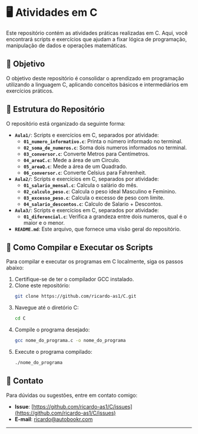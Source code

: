 # 🖥️ Atividades em C

Este repositório contém as atividades práticas realizadas em C. Aqui, você encontrará scripts e exercícios que ajudam a fixar lógica de programação, manipulação de dados e operações matemáticas.

## 🎯 Objetivo

O objetivo deste repositório é consolidar o aprendizado em programação utilizando a linguagem C, aplicando conceitos básicos e intermediários em exercícios práticos.

## 📁 Estrutura do Repositório

O repositório está organizado da seguinte forma:

- **`Aula1/`**: Scripts e exercícios em C, separados por atividade:
  - **`01_numero_informativo.c`**: Printa o número informado no terminal.
  - **`02_soma_de_numeros.c`**: Soma dois numeros informados no terminal.
  - **`03_conversor.c`**: Converte Metros para Centímetros.
  - **`04_areaC.c`**: Mede a área de um Circulo.
  - **`05_areaQ.c`**: Mede a área de um Quadrado.
  - **`06_conversor.c`**: Converte Celsius para Fahrenheit.
- **`Aula2/`**: Scripts e exercícios em C, separados por atividade:
  - **`01_salario_mensal.c`**: Calcula o salário do mês. 
  - **`02_calculo_peso.c`**: Calcula o peso ideal Masculino e Feminino.
  - **`03_excesso_peso.c`**: Calcula o excesso de peso com limite.
  - **`04_salario_descontos.c`**: Calculo de Salario + Descontos.
- **`Aula3/`**: Scripts e exercícios em C, separados por atividade:
  - **`01_diferencial.c`**: Verifica a grandeza entre dois numeros, qual é o maior e o menor.
- **`README.md`**: Este arquivo, que fornece uma visão geral do repositório.

## 🚀 Como Compilar e Executar os Scripts

Para compilar e executar os programas em C localmente, siga os passos abaixo:

1. Certifique-se de ter o compilador GCC instalado.
2. Clone este repositório:
   ```bash
   git clone https://github.com/ricardo-as1/C.git
   ```
3. Navegue até o diretório C:
   ```bash
   cd C
   ```
4. Compile o programa desejado:
   ```bash
   gcc nome_do_programa.c -o nome_do_programa
   ```
5. Execute o programa compilado:
   ```bash
   ./nome_do_programa
   ```

## 📧 Contato

Para dúvidas ou sugestões, entre em contato comigo:

- **Issue**: [https://github.com/ricardo-as1/C/issues](https://github.com/ricardo-as1/C/issues)
- **E-mail**: ricardo@autobookr.com

---